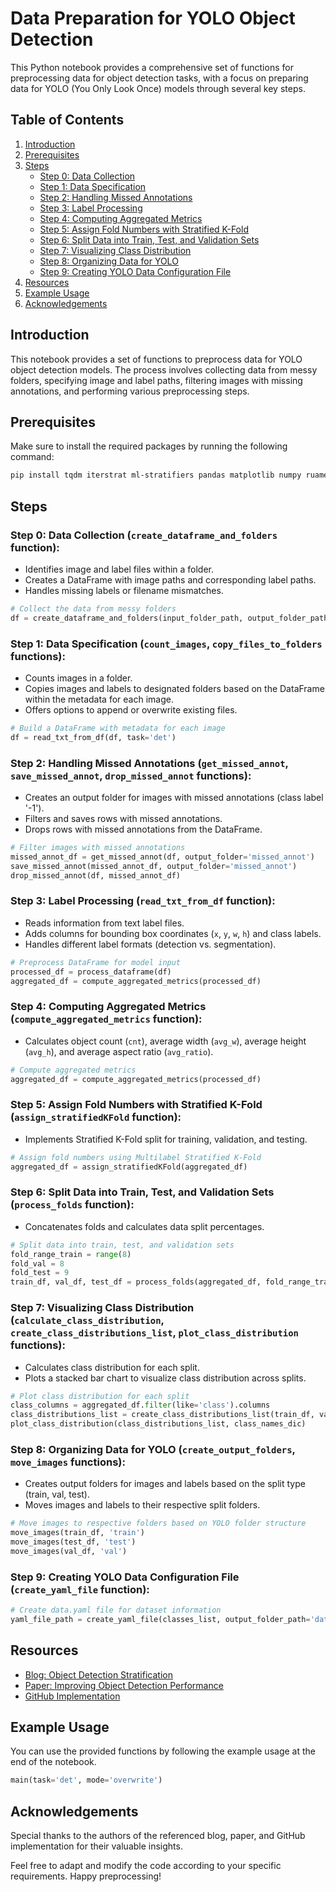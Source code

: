 
# Data Preparation for YOLO Object Detection

This Python notebook provides a comprehensive set of functions for preprocessing data for object detection tasks, with a focus on preparing data for YOLO (You Only Look Once) models through several key steps.

## Table of Contents
1. [Introduction](#introduction)
2. [Prerequisites](#prerequisites)
3. [Steps](#steps)
   - [Step 0: Data Collection](#step-0-data-collection)
   - [Step 1: Data Specification](#step-1-data-specification)
   - [Step 2: Handling Missed Annotations](#step-2-handling-missed-annotations)
   - [Step 3: Label Processing](#step-3-label-processing)
   - [Step 4: Computing Aggregated Metrics](#step-4-computing-aggregated-metrics)
   - [Step 5: Assign Fold Numbers with Stratified K-Fold](#step-5-assign-fold-numbers-with-stratified-k-fold)
   - [Step 6: Split Data into Train, Test, and Validation Sets](#step-6-split-data-into-train-test-and-validation-sets)
   - [Step 7: Visualizing Class Distribution](#step-7-visualizing-class-distribution)
   - [Step 8: Organizing Data for YOLO](#step-8-organizing-data-for-yolo)
   - [Step 9: Creating YOLO Data Configuration File](#step-9-creating-yolo-data-configuration-file)
4. [Resources](#resources)
5. [Example Usage](#example-usage)
6. [Acknowledgements](#acknowledgements)

## Introduction

This notebook provides a set of functions to preprocess data for YOLO object detection models. The process involves collecting data from messy folders, specifying image and label paths, filtering images with missing annotations, and performing various preprocessing steps.

## Prerequisites

Make sure to install the required packages by running the following command:

```bash
pip install tqdm iterstrat ml-stratifiers pandas matplotlib numpy ruamel.yaml
```

## Steps

### Step 0: **Data Collection (`create_dataframe_and_folders` function):**

* Identifies image and label files within a folder.
* Creates a DataFrame with image paths and corresponding label paths.
* Handles missing labels or filename mismatches.

```python
# Collect the data from messy folders
df = create_dataframe_and_folders(input_folder_path, output_folder_path)
```

### Step 1: **Data Specification (`count_images`, `copy_files_to_folders` functions):**

* Counts images in a folder.
* Copies images and labels to designated folders based on the DataFrame within the metadata for each image.
* Offers options to append or overwrite existing files.

```python
# Build a DataFrame with metadata for each image
df = read_txt_from_df(df, task='det')
```

### Step 2: **Handling Missed Annotations (`get_missed_annot`, `save_missed_annot`, `drop_missed_annot` functions):**

* Creates an output folder for images with missed annotations (class label '-1').
* Filters and saves rows with missed annotations.
* Drops rows with missed annotations from the DataFrame.

```python
# Filter images with missed annotations
missed_annot_df = get_missed_annot(df, output_folder='missed_annot')
save_missed_annot(missed_annot_df, output_folder='missed_annot')
drop_missed_annot(df, missed_annot_df)
```

### Step 3: **Label Processing (`read_txt_from_df` function):**

* Reads information from text label files.
* Adds columns for bounding box coordinates (`x`, `y`, `w`, `h`) and class labels.
* Handles different label formats (detection vs. segmentation).

```python
# Preprocess DataFrame for model input
processed_df = process_dataframe(df)
aggregated_df = compute_aggregated_metrics(processed_df)
```

### Step 4: **Computing Aggregated Metrics (`compute_aggregated_metrics` function):**

* Calculates object count (`cnt`), average width (`avg_w`), average height (`avg_h`), and average aspect ratio (`avg_ratio`).

```python
# Compute aggregated metrics
aggregated_df = compute_aggregated_metrics(processed_df)
```

### Step 5: **Assign Fold Numbers with Stratified K-Fold (`assign_stratifiedKFold` function):**

* Implements Stratified K-Fold split for training, validation, and testing.

```python
# Assign fold numbers using Multilabel Stratified K-Fold
aggregated_df = assign_stratifiedKFold(aggregated_df)
```

### Step 6: **Split Data into Train, Test, and Validation Sets (`process_folds` function):**

* Concatenates folds and calculates data split percentages.

```python
# Split data into train, test, and validation sets
fold_range_train = range(8)
fold_val = 8
fold_test = 9
train_df, val_df, test_df = process_folds(aggregated_df, fold_range_train, fold_val, fold_test)
```

### Step 7: **Visualizing Class Distribution (`calculate_class_distribution`, `create_class_distributions_list`, `plot_class_distribution` functions):**

* Calculates class distribution for each split.
* Plots a stacked bar chart to visualize class distribution across splits.

```python
# Plot class distribution for each split
class_columns = aggregated_df.filter(like='class').columns
class_distributions_list = create_class_distributions_list(train_df, val_df, test_df, class_columns)
plot_class_distribution(class_distributions_list, class_names_dic)
```

### Step 8: **Organizing Data for YOLO (`create_output_folders`, `move_images` functions):**

* Creates output folders for images and labels based on the split type (train, val, test).
* Moves images and labels to their respective split folders.

```python
# Move images to respective folders based on YOLO folder structure
move_images(train_df, 'train')
move_images(test_df, 'test')
move_images(val_df, 'val')
```

### Step 9: **Creating YOLO Data Configuration File (`create_yaml_file` function):**

```python
# Create data.yaml file for dataset information
yaml_file_path = create_yaml_file(classes_list, output_folder_path='data_yolo_format/dataset/')
```

## Resources

- [Blog: Object Detection Stratification](https://jaidevd.com/posts/obj-detection-stratification/)
- [Paper: Improving Object Detection Performance](https://www.researchgate.net/publication/373451272_Improving_the_performance_of_object_detection_by_preserving_label_distribution)
- [GitHub Implementation](https://github.com/leeheewon-01/YOLOstratifiedKFold/tree/main)

## Example Usage

You can use the provided functions by following the example usage at the end of the notebook.

```python
main(task='det', mode='overwrite')
```

## Acknowledgements

Special thanks to the authors of the referenced blog, paper, and GitHub implementation for their valuable insights.

Feel free to adapt and modify the code according to your specific requirements. Happy preprocessing!

